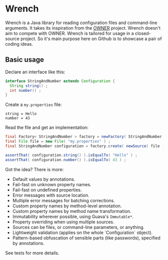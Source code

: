 Wrench
======

Wrench is a Java library for reading configuration files and command-line arguments. It takes its inspiration from the [OWNER](https://github.com/lviggiano/owner) project. Wrench doesn't aim to compete with OWNER. Wrench is tailored for usage in a closed-source project. So it's main purpose here on Github is to showcase a pair of coding ideas.


Basic usage
-----------

Declare an interface like this:

```java
interface StringAndNumber extends Configuration {
  String string() ;
  int number() ;
}
```

Create a `my.properties` file:

```properties
string = Hello
number = 43
```

Read the file and get an implementation:

```java
final Factory< StringAndNumber > factory = newFactory( StringAndNumber.class ) ;
final File file = new File( "my.properties" ) ;
final StringAndNumber configuration = factory.create( newSource( file ) ) ;

assertThat( configuration.string() ).isEqualTo( "Hello" ) ;
assertThat( configuration.number() ).isEqualTo( 43 ) ;
```

Got the idea? There is more:

- Default values by annotations.
- Fail-fast on unknown property names.
- Fail-fast on undefined properties.
- Error messages with source location.
- Multiple error messages for batching corrections.
- Custom property names by method-level annotation.
- Custom property names by method name transformation.
- Immutability wherever possible, using Guava's `Immutable*`.
- Property overriding when using multiple sources.
- Sources can be files, or command-line parameters, or anything.
- Lightweight validation (applies on the whole ´Configuration´ object).
- Pattern-based obfuscation of sensible parts (like passwords), specified by annotations.

See tests for more details.
